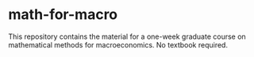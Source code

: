 # math-for-macro
This repository contains the material for a one-week graduate course on mathematical methods for macroeconomics. No textbook required.
